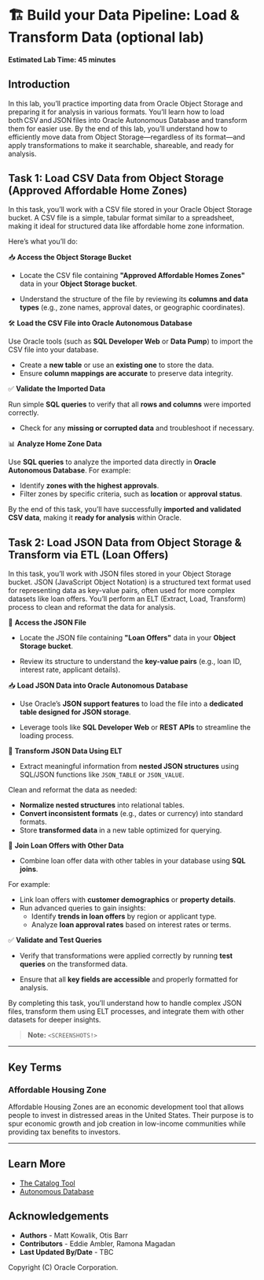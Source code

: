 # 🏗️ Build your Data Pipeline: Load & Transform Data (optional lab)

#### Estimated Lab Time: 45 minutes

## Introduction

In this lab, you’ll practice importing data from Oracle Object Storage and preparing it for analysis in various formats. You’ll learn how to load both CSV and JSON files into Oracle Autonomous Database and transform them for easier use. By the end of this lab, you’ll understand how to efficiently move data from Object Storage—regardless of its format—and apply transformations to make it searchable, shareable, and ready for analysis.

## Task 1: Load CSV Data from Object Storage (Approved Affordable Home Zones)

In this task, you’ll work with a CSV file stored in your Oracle Object Storage bucket. A CSV file is a simple, tabular format similar to a spreadsheet, making it ideal for structured data like affordable home zone information.

Here’s what you’ll do:

📥 **Access the Object Storage Bucket**

* Locate the CSV file containing **"Approved Affordable Homes Zones"** data in your **Object Storage bucket**.

* Understand the structure of the file by reviewing its **columns and data types** (e.g., zone names, approval dates, or geographic coordinates).

🛠️ **Load the CSV File into Oracle Autonomous Database**

Use Oracle tools (such as **SQL Developer Web** or **Data Pump**) to import the CSV file into your database.

- Create a **new table** or use an **existing one** to store the data.
- Ensure **column mappings are accurate** to preserve data integrity.

✅ **Validate the Imported Data**

Run simple **SQL queries** to verify that all **rows and columns** were imported correctly.

- Check for any **missing or corrupted data** and troubleshoot if necessary.

📊 **Analyze Home Zone Data**

Use **SQL queries** to analyze the imported data directly in **Oracle Autonomous Database**. For example:

- Identify **zones with the highest approvals**.
- Filter zones by specific criteria, such as **location** or **approval status**.

By the end of this task, you’ll have successfully **imported and validated CSV data**, making it **ready for analysis** within Oracle.

## Task 2: Load JSON Data from Object Storage & Transform via ETL (Loan Offers)

In this task, you’ll work with JSON files stored in your Object Storage bucket. JSON (JavaScript Object Notation) is a structured text format used for representing data as key-value pairs, often used for more complex datasets like loan offers. You’ll perform an ELT (Extract, Load, Transform) process to clean and reformat the data for analysis.

📂 **Access the JSON File**

* Locate the JSON file containing **"Loan Offers"** data in your **Object Storage bucket**.

* Review its structure to understand the **key-value pairs** (e.g., loan ID, interest rate, applicant details).

📥 **Load JSON Data into Oracle Autonomous Database**

* Use Oracle’s **JSON support features** to load the file into a **dedicated table designed for JSON storage**.

* Leverage tools like **SQL Developer Web** or **REST APIs** to streamline the loading process.

🔄 **Transform JSON Data Using ELT**

* Extract meaningful information from **nested JSON structures** using SQL/JSON functions like `JSON_TABLE` or `JSON_VALUE`.

Clean and reformat the data as needed:

- **Normalize nested structures** into relational tables.
- **Convert inconsistent formats** (e.g., dates or currency) into standard formats.
- Store **transformed data** in a new table optimized for querying.

🔗 **Join Loan Offers with Other Data**

* Combine loan offer data with other tables in your database using **SQL joins**.

For example:

- Link loan offers with **customer demographics** or **property details**.
- Run advanced queries to gain insights:
  - Identify **trends in loan offers** by region or applicant type.
  - Analyze **loan approval rates** based on interest rates or terms.

✅ **Validate and Test Queries**

* Verify that transformations were applied correctly by running **test queries** on the transformed data.

* Ensure that all **key fields are accessible** and properly formatted for analysis.

By completing this task, you’ll understand how to handle complex JSON files, transform them using ELT processes, and integrate them with other datasets for deeper insights.

> **Note:** `<SCREENSHOTS!>`

<!--
* You’ll grab a CSV (comma-separated values) file from your Object Storage bucket—think of it like a simple spreadsheet.

* You’ll import this data into your database, so you can easily analyze home zone data right inside Oracle.

* Next, you’ll handle JSON files—these are more like structured text that show data in pairs of names and values.

* You’ll run an ETL (Extract, Transform, Load) process to clean or reformat that JSON data and get it ready for queries.

* Once it’s loaded, you can join it with other information in your database to see loan offers in a whole new light. -->

---

## Key Terms

### **Affordable Housing Zone**

Affordable Housing Zones are an economic development tool that allows people to invest in distressed areas in the United States. Their purpose is to spur economic growth and job creation in low-income communities while providing tax benefits to investors.

---

## Learn More

* [The Catalog Tool](https://docs.oracle.com/en/cloud/paas/autonomous-database/serverless/adbsb/catalog-entities.html)
* [Autonomous Database](https://docs.oracle.com/en/cloud/paas/autonomous-database/index.html)

## Acknowledgements

* **Authors** - Matt Kowalik, Otis Barr
* **Contributors** - Eddie Ambler, Ramona Magadan
* **Last Updated By/Date** - TBC

Copyright (C) Oracle Corporation.
